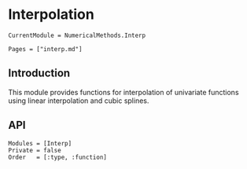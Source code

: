 # Interpolation

```@meta
CurrentModule = NumericalMethods.Interp
```

```@contents
Pages = ["interp.md"]
```

## Introduction

This module provides functions for interpolation of univariate functions using linear interpolation and cubic splines.

## API

```@autodocs
Modules = [Interp]
Private = false
Order   = [:type, :function]
```
